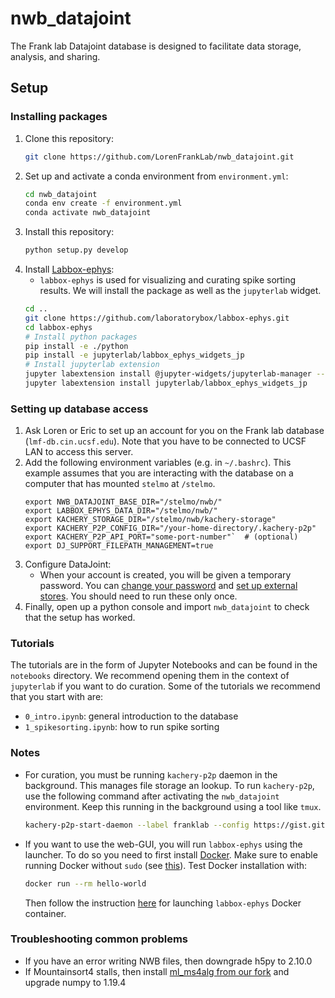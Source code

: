 # nwb_datajoint
The Frank lab Datajoint database is designed to facilitate data storage, analysis, and sharing.

## Setup

### Installing packages
1. Clone this repository:
   ```bash
   git clone https://github.com/LorenFrankLab/nwb_datajoint.git
   ```
2. Set up and activate a conda environment from `environment.yml`:
   ```bash
   cd nwb_datajoint
   conda env create -f environment.yml
   conda activate nwb_datajoint
   ```
3. Install this repository:
   ```bash
   python setup.py develop
   ```
4. Install [Labbox-ephys](https://github.com/laboratorybox/labbox-ephys):
   * `labbox-ephys` is used for visualizing and curating spike sorting results. We will install the package as well as the `jupyterlab` widget.
   ```bash
   cd ..
   git clone https://github.com/laboratorybox/labbox-ephys.git
   cd labbox-ephys
   # Install python packages
   pip install -e ./python
   pip install -e jupyterlab/labbox_ephys_widgets_jp
   # Install jupyterlab extension
   jupyter labextension install @jupyter-widgets/jupyterlab-manager --no-build
   jupyter labextension install jupyterlab/labbox_ephys_widgets_jp
   ```

### Setting up database access
1. Ask Loren or Eric to set up an account for you on the Frank lab database (`lmf-db.cin.ucsf.edu`). Note that you have to be connected to UCSF LAN to access this server.
2. Add the following environment variables (e.g. in `~/.bashrc`). This example assumes that you are interacting with the database on a computer that has mounted `stelmo` at `/stelmo`.
     ```
     export NWB_DATAJOINT_BASE_DIR="/stelmo/nwb/"
     export LABBOX_EPHYS_DATA_DIR="/stelmo/nwb/"
     export KACHERY_STORAGE_DIR="/stelmo/nwb/kachery-storage"
     export KACHERY_P2P_CONFIG_DIR="/your-home-directory/.kachery-p2p"
     export KACHERY_P2P_API_PORT="some-port-number"`  # (optional)
     export DJ_SUPPORT_FILEPATH_MANAGEMENT=true
     ```
3. Configure DataJoint:
   * When your account is created, you will be given a temporary password. You can [change your password](https://github.com/LorenFrankLab/nwb_datajoint/blob/master/franklab_scripts/franklab_dj_initial_setup.py) and [set up external stores](https://github.com/LorenFrankLab/nwb_datajoint/blob/master/franklab_scripts/franklab_dj_stores_setup.py). You should need to run these only once.
4. Finally, open up a python console and import `nwb_datajoint` to check that the setup has worked.

### Tutorials
The tutorials are in the form of Jupyter Notebooks and can be found in the `notebooks` directory. We recommend opening them in the context of `jupyterlab` if you want to do curation. Some of the tutorials we recommend that you start with are:
* `0_intro.ipynb`: general introduction to the database
* `1_spikesorting.ipynb`: how to run spike sorting

### Notes
* For curation, you must be running `kachery-p2p` daemon in the background. This manages file storage an lookup. To run `kachery-p2p`, use the following command after activating the `nwb_datajoint` environment. Keep this running in the background using a tool like `tmux`.
  ```bash
  kachery-p2p-start-daemon --label franklab --config https://gist.githubusercontent.com/khl02007/b3a092ba3e590946480fb1267964a053/raw/f05eda4789e61980ce630b23ed38a7593f58a7d9/franklab_kachery-p2p_config.yaml
  ```
* If you want to use the web-GUI, you will run `labbox-ephys` using the launcher. To do so you need to first install [Docker](https://docs.docker.com/get-docker/). Make sure to enable running Docker without `sudo` (see [this](https://docs.docker.com/engine/install/linux-postinstall/)). Test Docker installation with:
  ```bash
  docker run --rm hello-world
  ```
  Then follow the instruction [here](https://github.com/laboratorybox/labbox-ephys) for launching `labbox-ephys` Docker container.

### Troubleshooting common problems
* If you have an error writing NWB files, then downgrade h5py to 2.10.0
* If Mountainsort4 stalls, then install [ml_ms4alg from our fork](https://github.com/LorenFrankLab/ml_ms4alg) and upgrade numpy to 1.19.4
